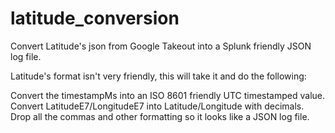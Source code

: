latitude_conversion
===================

Convert Latitude's json from Google Takeout into a Splunk friendly JSON log file.

Latitude's format isn't very friendly, this will take it and do the following:

Convert the timestampMs into an ISO 8601 friendly UTC timestamped value.
Convert LatitudeE7/LongitudeE7 into Latitude/Longitude with decimals.
Drop all the commas and other formatting so it looks like a JSON log file.
